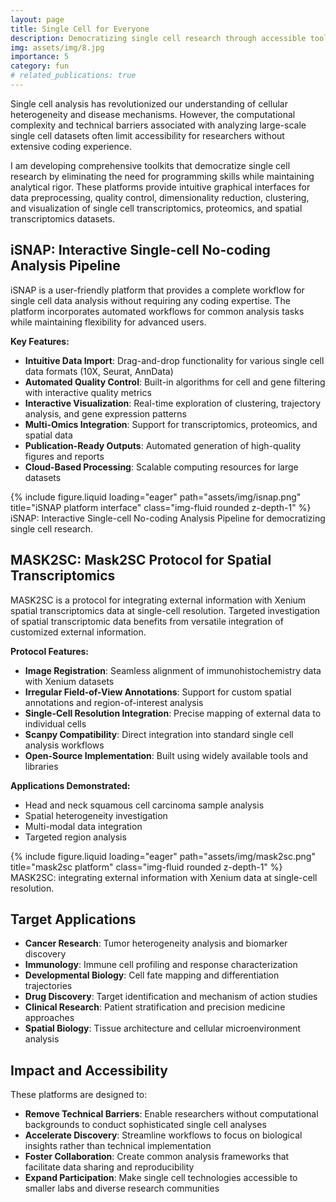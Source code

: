 ```yaml
---
layout: page
title: Single Cell for Everyone
description: Democratizing single cell research through accessible toolkits and no-coding analysis platforms
img: assets/img/8.jpg
importance: 5
category: fun
# related_publications: true
---
```


Single cell analysis has revolutionized our understanding of cellular heterogeneity and disease mechanisms. However, the computational complexity and technical barriers associated with analyzing large-scale single cell datasets often limit accessibility for researchers without extensive coding experience.

I am developing comprehensive toolkits that democratize single cell research by eliminating the need for programming skills while maintaining analytical rigor. These platforms provide intuitive graphical interfaces for data preprocessing, quality control, dimensionality reduction, clustering, and visualization of single cell transcriptomics, proteomics, and spatial transcriptomics datasets.

## iSNAP: Interactive Single-cell No-coding Analysis Pipeline

iSNAP is a user-friendly platform that provides a complete workflow for single cell data analysis without requiring any coding expertise. The platform incorporates automated workflows for common analysis tasks while maintaining flexibility for advanced users.

**Key Features:**

- **Intuitive Data Import**: Drag-and-drop functionality for various single cell data formats (10X, Seurat, AnnData)
- **Automated Quality Control**: Built-in algorithms for cell and gene filtering with interactive quality metrics
- **Interactive Visualization**: Real-time exploration of clustering, trajectory analysis, and gene expression patterns
- **Multi-Omics Integration**: Support for transcriptomics, proteomics, and spatial data
- **Publication-Ready Outputs**: Automated generation of high-quality figures and reports
- **Cloud-Based Processing**: Scalable computing resources for large datasets

<div class="row justify-content-center">
    <div class="col-sm-6 mt-3 mt-md-0">
        {% include figure.liquid loading="eager" path="assets/img/isnap.png" title="iSNAP platform interface" class="img-fluid rounded z-depth-1" %}
    </div>
</div>
<div class="caption">
    iSNAP: Interactive Single-cell No-coding Analysis Pipeline for democratizing single cell research.
</div>

## MASK2SC: Mask2SC Protocol for Spatial Transcriptomics

MASK2SC is a protocol for integrating external information with Xenium spatial transcriptomics data at single-cell resolution. Targeted investigation of spatial transcriptomic data benefits from versatile integration of customized external information.

**Protocol Features:**

- **Image Registration**: Seamless alignment of immunohistochemistry data with Xenium datasets
- **Irregular Field-of-View Annotations**: Support for custom spatial annotations and region-of-interest analysis
- **Single-Cell Resolution Integration**: Precise mapping of external data to individual cells
- **Scanpy Compatibility**: Direct integration into standard single cell analysis workflows
- **Open-Source Implementation**: Built using widely available tools and libraries

**Applications Demonstrated:**

- Head and neck squamous cell carcinoma sample analysis
- Spatial heterogeneity investigation
- Multi-modal data integration
- Targeted region analysis

<div class="row justify-content-center">
    <div class="col-sm-6 mt-3 mt-md-0">
        {% include figure.liquid loading="eager" path="assets/img/mask2sc.png" title="mask2sc platform" class="img-fluid rounded z-depth-1" %}
    </div>
</div>
<div class="caption">
    MASK2SC: integrating external information with Xenium data at single-cell resolution.
</div>

## Target Applications

- **Cancer Research**: Tumor heterogeneity analysis and biomarker discovery
- **Immunology**: Immune cell profiling and response characterization
- **Developmental Biology**: Cell fate mapping and differentiation trajectories
- **Drug Discovery**: Target identification and mechanism of action studies
- **Clinical Research**: Patient stratification and precision medicine approaches
- **Spatial Biology**: Tissue architecture and cellular microenvironment analysis

## Impact and Accessibility

These platforms are designed to:

- **Remove Technical Barriers**: Enable researchers without computational backgrounds to conduct sophisticated single cell analyses
- **Accelerate Discovery**: Streamline workflows to focus on biological insights rather than technical implementation
- **Foster Collaboration**: Create common analysis frameworks that facilitate data sharing and reproducibility
- **Expand Participation**: Make single cell technologies accessible to smaller labs and diverse research communities
